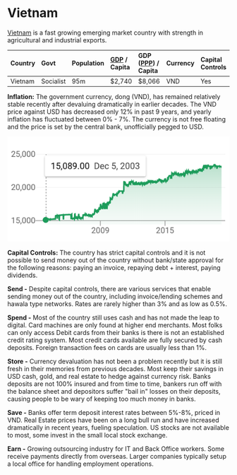 # Vietnam

[Vietnam](https://en.wikipedia.org/wiki/Vietnam) is a fast growing emerging market country with strength in agricultural and industrial exports.

| **Country** | Govt | Population | [GDP](https://en.wikipedia.org/wiki/Gross_domestic_product) / Capita | GDP \([PPP](https://en.wikipedia.org/wiki/Purchasing_power_parity)\) / Capita | Currency | Capital Controls |
| :--- | :--- | :--- | :--- | :--- | :--- | :--- |
| Vietnam | Socialist | 95m | $2,740 | $8,066 | VND | Yes |

**Inflation:** The government currency, dong \(VND\), has remained relatively stable recently after devaluing dramatically in earlier decades. The VND price against USD has decreased only 12% in past 9 years, and yearly inflation has fluctuated between 0% - 7%. The currency is not free floating and the price is set by the central bank, unofficially pegged to USD.

![](../../../.gitbook/assets/screen-shot-2020-01-29-at-2.42.37-pm.png)

**Capital Controls:** The country has strict capital controls and it is not possible to send money out of the country without bank/state approval for the following reasons: paying an invoice, repaying debt + interest, paying dividends.

**Send -** Despite capital controls, there are various services that enable sending money out of the country, including invoice/lending schemes and hawala type networks. Rates are rarely higher than 3% and as low as 0.5%.

**Spend -** Most of the country still uses cash and has not made the leap to digital. Card machines are only found at higher end merchants. Most folks can only access Debit cards from their banks is there is not an established credit rating system. Most credit cards available are fully secured by cash deposits. Foreign transaction fees on cards are usually less than 1%.

**Store -** Currency devaluation has not been a problem recently but it is still fresh in their memories from previous decades. Most keep their savings in USD cash, gold, and real estate to hedge against currency risk. Banks deposits are not 100% insured and from time to time, bankers run off with the balance sheet and depositors suffer "bail in" losses on their deposits, causing people to be wary of keeping too much money in banks.

**Save -** Banks offer term deposit interest rates between 5%-8%, priced in VND. Real Estate prices have been on a long bull run and have increased dramatically in recent years, fueling speculation. US stocks are not available to most, some invest in the small local stock exchange.

**Earn -** Growing outsourcing industry for IT and Back Office workers. Some receive payments directly from overseas. Larger companies typically setup a local office for handling employment operations.

